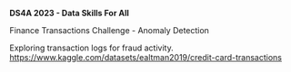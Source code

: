 **DS4A 2023 - Data Skills For All**

Finance Transactions Challenge - Anomaly Detection

Exploring transaction logs for fraud activity. 
https://www.kaggle.com/datasets/ealtman2019/credit-card-transactions
